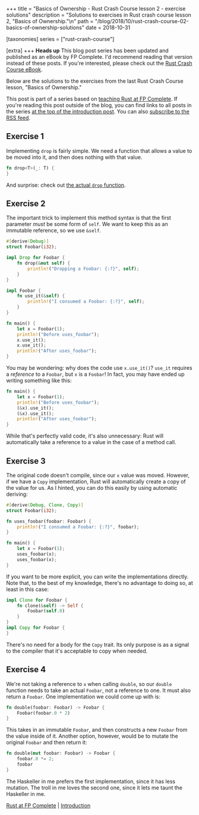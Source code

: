 +++
title = "Basics of Ownership - Rust Crash Course lesson 2 - exercise solutions"
description = "Solutions to exercises in Rust crash course lesson 2, \"Basics of Ownership.\"\n"
path = "/blog/2018/10/rust-crash-course-02-basics-of-ownership-solutions"
date = 2018-10-31

[taxonomies]
series = ["rust-crash-course"]

[extra]
+++
**Heads up** This blog post series has been updated and published as an eBook by FP Complete. I'd recommend reading that version instead of these posts. If you're interested, please check out the [Rust Crash Course eBook](https://www.fpcomplete.com/rust/crash-course/).

Below are the solutions to the exercises from the last Rust Crash
Course lesson, "Basics of Ownership."

This post is part of a series based on [teaching Rust at FP
Complete](https://www.fpcomplete.com/rust). If you're reading this post outside
of the blog, you can find links to all posts in the series [at the top of the
introduction
post](https://www.snoyman.com/blog/2018/10/introducing-rust-crash-course). You
can also [subscribe to the RSS
feed](https://www.snoyman.com/feed/rust-crash-course).

## Exercise 1

Implementing `drop` is fairly simple. We need a function that allows a
value to be moved into it, and then does nothing with that value.

```rust
fn drop<T>(_: T) {
}
```

And surprise: check out [the actual `drop`
function](https://github.com/rust-lang/rust/blob/8bf7fda6b5fec99a11ae0fb8d5c3dbd150063741/src/libcore/mem.rs#L776).

## Exercise 2

The important trick to implement this method syntax is that the first
parameter _must_ be some form of `self`. We want to keep this as an
immutable reference, so we use `&self`.

```rust
#[derive(Debug)]
struct Foobar(i32);

impl Drop for Foobar {
    fn drop(&mut self) {
        println!("Dropping a Foobar: {:?}", self);
    }
}

impl Foobar {
    fn use_it(&self) {
        println!("I consumed a Foobar: {:?}", self);
    }
}

fn main() {
    let x = Foobar(1);
    println!("Before uses_foobar");
    x.use_it();
    x.use_it();
    println!("After uses_foobar");
}
```

You may be wondering: why does the code use `x.use_it()`? `use_it`
requires a _reference_ to a `Foobar`, but `x` is a `Foobar`! In fact,
you may have ended up writing something like this:

```rust
fn main() {
    let x = Foobar(1);
    println!("Before uses_foobar");
    (&x).use_it();
    (&x).use_it();
    println!("After uses_foobar");
}
```

While that's perfectly valid code, it's also unnecessary: Rust will
automatically take a reference to a value in the case of a method
call.

## Exercise 3

The original code doesn't compile, since our `x` value was
moved. However, if we have a `Copy` implementation, Rust will
automatically create a copy of the value for us. As I hinted, you can
do this easily by using automatic deriving:

```rust
#[derive(Debug, Clone, Copy)]
struct Foobar(i32);

fn uses_foobar(foobar: Foobar) {
    println!("I consumed a Foobar: {:?}", foobar);
}

fn main() {
    let x = Foobar(1);
    uses_foobar(x);
    uses_foobar(x);
}
```

If you want to be more explicit, you can write the implementations
directly. Note that, to the best of my knowledge, there's no advantage
to doing so, at least in this case:

```rust
impl Clone for Foobar {
    fn clone(&self) -> Self {
        Foobar(self.0)
    }
}
impl Copy for Foobar {
}
```

There's no need for a body for the `Copy` trait. Its only purpose is
as a signal to the compiler that it's acceptable to copy when needed.

## Exercise 4

We're not taking a reference to `x` when calling `double`, so our
`double` function needs to take an actual `Foobar`, not a reference to
one. It must also return a `Foobar`. One implementation we could come
up with is:

```rust
fn double(foobar: Foobar) -> Foobar {
    Foobar(foobar.0 * 2)
}
```

This takes in an immutable `Foobar`, and then constructs a new
`Foobar` from the value inside of it. Another option, however, would
be to mutate the original `Foobar` and then return it:

```rust
fn double(mut foobar: Foobar) -> Foobar {
    foobar.0 *= 2;
    foobar
}
```

The Haskeller in me prefers the first implementation, since it has
less mutation. The troll in me loves the second one, since it lets me
taunt the Haskeller in me.

[Rust at FP Complete](https://www.fpcomplete.com/rust) | [Introduction](https://www.snoyman.com/blog/2018/10/introducing-rust-crash-course)
